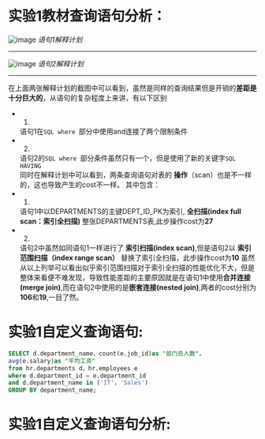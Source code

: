 # 实验1教材查询语句分析：

![image](https://github.com/pyfppp/Oracle/blob/master/tree/master/test1_explanation1.png)
_语句1解释计划_

---
![image](https://github.com/pyfppp/Oracle/blob/master/tree/master/test1_explanation2.png)
_语句2解释计划_

---

在上面两张解释计划的截图中可以看到，虽然是同样的查询结果但是开销的**差距是十分巨大的**，从语句的复杂程度上来讲，有以下区别
- 1.
  语句1在```SQL where ```部分中使用and连接了两个限制条件
- 2.
  语句2的```SQL where ```部分条件虽然只有一个，但是使用了新的关键字```SQL HAVING ```  
同时在解释计划中可以看到，两条查询语句对表的 **操作**（scan）也是不一样的，这也导致产生的cost不一样。
其中包含：
- 1.
  语句1中以DEPARTMENTS的主键DEPT_ID_PK为索引, **全扫描(index full scan：索引全扫描)** 整张DEPARTMENTS表,此步操作cost为**27**
- 2.
  语句2中虽然如同语句1一样进行了 **索引扫描(index scan)**,但是语句2以 **索引范围扫描（index range scan）** 替换了索引全扫描，此步操作cost为**10**
虽然从以上列举可以看出似乎索引范围扫描对于索引全扫描的性能优化不大，但是整体来看便不难发现，导致性能差距的主要原因就是在语句1中使用**合并连接(merge join)**,而在语句2中使用的是**嵌套连接(nested join)**,两者的cost分别为**106**和**19**,一目了然。
 

# 实验1自定义查询语句:

```SQL
SELECT d.department_name，count(e.job_id)as "部门总人数"，
avg(e.salary)as "平均工资"
from hr.departments d，hr.employees e
where d.department_id = e.department_id
and d.department_name in ('IT'，'Sales')
GROUP BY department_name;
```

# 实验1自定义查询语句分析:
